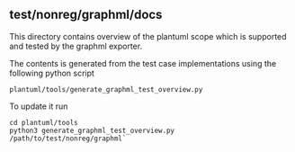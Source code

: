 ## test/nonreg/graphml/docs

This directory contains overview of the plantuml scope 
which is supported and tested by the graphml exporter. 

The contents is generated from the test case implementations 
using the following python script 

`plantuml/tools/generate_graphml_test_overview.py`

To update  it run

```
cd plantuml/tools
python3 generate_graphml_test_overview.py /path/to/test/nonreg/graphml`
```


